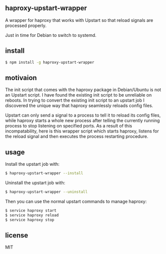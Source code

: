 haproxy-upstart-wrapper
-----------------------

A wrapper for haproxy that works with Upstart so that reload signals are processed properly.

Just in time for Debian to switch to systemd.

install
-------

```bash
$ npm install -g haproxy-upstart-wrapper
```

motivaion
---------

The init script that comes with the haproxy package in Debian/Ubuntu is not an
Upstart script. I have found the existing init script to be unreliable on 
reboots. In trying to convert the existing init script to an upstart job I
discovered the unique way that haproxy seamlessly reloads config files.

Upstart can only send a signal to a process to tell it to reload its config
files, while haproxy starts a whole new process after telling the currently
running process to stop listening on specified ports. As a result of this
incompatability, here is this wrapper script which starts haproxy, listens
for the reload signal and then executes the process restarting procedure.

usage
-----

Install the upstart job with:

```bash
$ haproxy-upstart-wrapper --install
```

Uninstall the upstart job with:

```bash
$ haproxy-upstart-wrapper --uninstall
```

Then you can use the normal upstart commands to manage haproxy:

```bash
$ service haproxy start
$ service haproxy reload
$ service haproxy stop
```

license
-------

MIT
